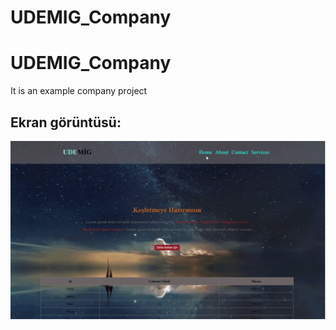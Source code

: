 
# UDEMIG_Company

<h1>UDEMIG_Company</h1>

It is an example company project

<h2>Ekran görüntüsü:</h2>

![](Screen_UDEMIG_Company.gif)
